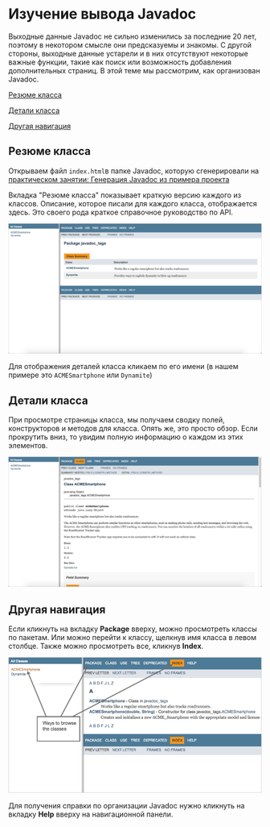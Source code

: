 # Изучение вывода Javadoc

Выходные данные Javadoc не сильно изменились за последние 20 лет, поэтому в некотором смысле они предсказуемы и знакомы. С другой стороны, выходные данные устарели и в них отсутствуют некоторые важные функции, такие как поиск или возможность добавления дополнительных страниц. В этой теме мы рассмотрим, как организован Javadoc.

[Резюме класса](#summary)

[Детали класса](#details)

[Другая навигация](#navigation)

<a name="summary"></a>
## Резюме класса

Открываем файл `index.html`в папке Javadoc, которую сгенерировали на [практическом занятии: Генерация Javadoc из примера проекта](Activity-Generate-Javadoc.md)

Вкладка "Резюме класса" показывает краткую версию каждого из классов. Описание, которое писали для каждого класса, отображается здесь. Это своего рода краткое справочное руководство по API.

![class summary](img/12.png)

Для отображения деталей класса кликаем по его имени (в нашем примере это `ACMESmartphone` или `Dynamite`)

<a name="details"></a>
## Детали класса

При просмотре страницы класса, мы получаем сводку полей, конструкторов и методов для класса. Опять же, это просто обзор. Если прокрутить вниз, то увидим полную информацию о каждом из этих элементов.

![class details](img/13.png)

<a name="navigation"></a>
## Другая навигация


Если кликнуть на вкладку **Package** вверху, можно просмотреть классы по пакетам. Или можно перейти к классу, щелкнув имя класса в левом столбце. Также можно просмотреть все, кликнув **Index**.

![navigation](img/14.png)

Для получения справки по организации Javadoc нужно кликнуть на вкладку **Help** вверху на навигационной панели.
